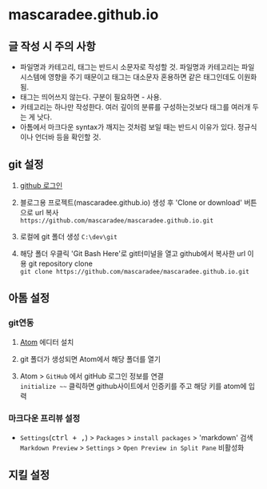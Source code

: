 # mascaradee.github.io

## 글 작성 시 주의 사항

 - 파일명과 카테고리, 태그는 반드시 소문자로 작성할 것. 파일명과 카테고리는 파일 시스템에 영향을 주기 때문이고 태그는 대소문자 혼용하면 같은 태그인데도 이원화됨.
 - 태그는 띄어쓰지 않는다. 구분이 필요하면 - 사용.
 - 카테고리는 하나만 작성한다. 여러 깊이의 분류를 구성하는것보다 태그를 여러개 두는 게 낫다.
 - 아톰에서 마크다운 syntax가 깨지는 것처럼 보일 때는 반드시 이유가 있다. 정규식이나 언더바 등을 확인할 것.

## git 설정

1. [github 로그인](https://github.com/mascaradee/)

2. 블로그용 프로젝트(mascaradee.github.io) 생성 후 'Clone or download' 버튼으로 url 복사  
`https://github.com/mascaradee/mascaradee.github.io.git`

4. 로컬에 git 폴더 생성
`C:\dev\git`

5. 해당 폴더 우클릭 'Git Bash Here'로 git터미널을 열고 github에서 복사한 url 이용 git repository clone  
`git clone https://github.com/mascaradee/mascaradee.github.io.git`


## 아톰 설정

### git연동

1. [Atom](https://atom.io/) 에디터 설치  

2. git 폴더가 생성되면 Atom에서 해당 폴더를 열기

3. Atom > `GitHub` 에서 gitHub 로그인 정보를 연결  
`initialize ~~` 클릭하면 github사이트에서 인증키를 주고 해당 키를 atom에 입력

### 마크다운 프리뷰 설정

- `Settings`(<kbd>ctrl + ,</kbd>) > `Packages` > `install packages` > 'markdown' 검색  
 `Markdown Preview` > `Settings` > `Open Preview in Split Pane` 비활성화

## 지킬 설정
